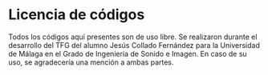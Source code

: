# Licencia de códigos #
Todos los códigos aquí presentes son de uso libre.
Se realizaron durante el desarrollo del TFG del alumno Jesús Collado Fernández para la Universidad de Málaga en el Grado de Ingeniería de Sonido e Imagen.
En caso de su uso, se agradecería una mención a ambas partes.

